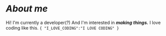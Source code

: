 # *About me*

Hi! I'm currently a developer(?)
And I'm interested in ***making things.***
I love coding like this.
`
{
  "I_LOVE_CODING":"I LOVE CODING"
}
`
